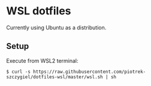 # WSL dotfiles

Currently using Ubuntu as a distribution.

## Setup

Execute from WSL2 terminal:

```
$ curl -s https://raw.githubusercontent.com/piotrek-szczygiel/dotfiles-wsl/master/wsl.sh | sh
```
